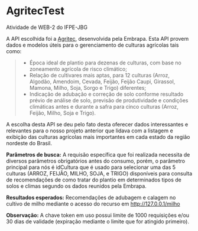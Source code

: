 # AgritecTest
Atividade de WEB-2 do IFPE-JBG

A API escolhida foi a [Agritec](https://www.agroapi.cnptia.embrapa.br/store/apis/info?name=Agritec&version=v1&provider=agroapi), desenvolvida pela Embrapa. Esta API provem dados e modelos úteis para o gerenciamento de culturas agrícolas tais como:

> - Época ideal de plantio para dezenas de culturas, com base no zoneamento agrícola de risco climático;
> - Relação de cultivares mais aptas, para 12 culturas (Arroz, Algodão, Amendoim, Cevada, Feijão, Feijão Caupi, Girassol, Mamona, Milho, Soja, Sorgo e Trigo) diferentes;
> - Indicação de adubação e correção de solo conforme resultado prévio de análise de solo, previsão de produtividade e condições climáticas antes e durante a safra para cinco culturas (Arroz, Feijão, Milho, Soja e Trigo).

A escolha desta API se deu pelo fato desta oferecer dados interessantes e relevantes para o nosso projeto anterior que lidava com a listagem e exibição das culturas agrícolas mais importantes em cada estado da região nordeste do Brasil.

**Parâmetros de busca:**
A requisão específica que foi realizada necessita de diversos parâmetros obrigatórios antes do consumo, porém, o parâmetro principal para nós é idCultura que é usado para selecionar uma das 5 culturas (ARROZ, FEIJÃO, MILHO, SOJA, e TRIGO) disponíveis para consulta de recomendações de como tratar do plantio em determinados tipos de solos e climas segundo os dados reunidos pela Embrapa.

**Resultados esperados:**
Recomendações de adubagem e calagem no cultivo de milho mediante o acesso do recurso em http://127.0.0.1/milho

**Observação:**
A chave token em uso possui limite de 1000 requisições e/ou 30 dias de validade (expiração mediante o limite que for atingido primeiro).